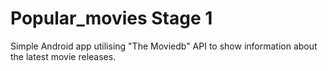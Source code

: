 # Popular_movies Stage 1
Simple Android app utilising "The Moviedb" API to show information about the latest movie releases. 
